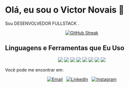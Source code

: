 # Olá, eu sou o Victor Novais 👋

Sou DESENVOLVEDOR FULLSTACK .
<p align="center">
    <a href="https://git.io/streak-stats">
        <img src="https://github-readme-streak-stats.herokuapp.com?user=Victor-Novais&theme=youtube-dark&hide_border=true&border_radius=5.4&locale=pt_BR" alt="GitHub Streak">
    </a>
</p>

## Linguagens e Ferramentas que Eu Uso

<p align="center">
  <img src="https://img.shields.io/badge/-JavaScript-F7DF1E?style=for-the-badge&logo=javascript&logoColor=black">
  <img src="https://img.shields.io/badge/Java-ED8B00?style=for-the-badge&logo=openjdk&logoColor=white">
  <img src="https://img.shields.io/badge/-React-61DAFB?style=for-the-badge&logo=react&logoColor=black">
  <img src="https://img.shields.io/badge/-Node.js-339933?style=for-the-badge&logo=node.js&logoColor=white">
  <img src="https://img.shields.io/badge/-HTML5-E34F26?style=for-the-badge&logo=html5&logoColor=white">
  <img src="https://img.shields.io/badge/-CSS3-1572B6?style=for-the-badge&logo=css3&logoColor=white">
  <img src="https://img.shields.io/badge/-Git-F05032?style=for-the-badge&logo=git&logoColor=white">
  <img src="https://img.shields.io/badge/-GitHub-181717?style=for-the-badge&logo=github&logoColor=white">
</p>


Você pode me encontrar em:
<p align="center">
  <a href="mailto:victornovais1337@gmail.com"><img alt="Email" src="https://img.shields.io/badge/-Email-%23333?style=for-the-badge&logo=gmail&logoColor=white"></a>&nbsp;&nbsp;
  <a href="https://www.linkedin.com/in/victor-novais-/"><img alt="LinkedIn" src="https://img.shields.io/badge/-LinkedIn-%230077B5?style=for-the-badge&logo=linkedin&logoColor=white"></a>&nbsp;&nbsp;
  <a href="https://www.instagram.com/victor_.novais/" target="_blank"><img alt="Instagram" src="https://img.shields.io/badge/-Instagram-%23E4405F?style=for-the-badge&logo=instagram&logoColor=white" target="_blank"></a>
</p>
